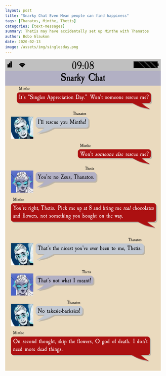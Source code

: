 ```yaml
---
layout: post
title: "Snarky Chat Even Mean people can find happiness"
tags: [Thanatos, Minthe, Thetis]
categories: [text-messages]
summary: Thetis may have accidentally set up Minthe with Thanatos
author: Bobo Glaukon
date: 2020-02-13
image: /assets/img/singlesday.png
---
```


![Thetis may have accidentally set up Minthe with Thanatos](/assets/img/singlesday.png)



